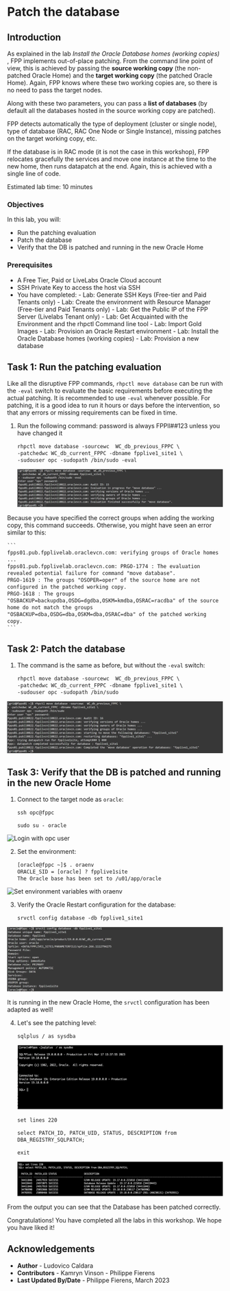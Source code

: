 # Patch the database

## Introduction

As explained in the lab *Install the Oracle Database homes (working copies)* , FPP implements out-of-place patching.
From the command line point of view, this is achieved by passing the **source working copy** (the non-patched Oracle Home) and the **target working copy** (the patched Oracle Home). Again, FPP knows where these two working copies are, so there is no need to pass the target nodes.

Along with these two parameters, you can pass a **list of databases** (by default all the databases hosted in the source working copy are patched).

FPP detects automatically the type of deployment (cluster or single node), type of database (RAC, RAC One Node or Single Instance), missing patches on the target working copy, etc.

If the database is in RAC mode (it is not the case in this workshop), FPP relocates gracefully the services and move one instance at the time to the new home, then runs datapatch at the end.
Again, this is achieved with a single line of code.

Estimated lab time: 10 minutes

### Objectives
In this lab, you will:
- Run the patching evaluation
- Patch the database
- Verify that the DB is patched and running in the new Oracle Home

### Prerequisites
- A Free Tier, Paid or LiveLabs Oracle Cloud account
- SSH Private Key to access the host via SSH
- You have completed:
      - Lab: Generate SSH Keys (Free-tier and Paid Tenants only)
      - Lab: Create the environment with Resource Manager (Free-tier and Paid Tenants only)
      - Lab: Get the Public IP of the FPP Server (Livelabs Tenant only)
      - Lab: Get Acquainted with the Environment and the rhpctl Command line tool
      - Lab: Import Gold Images
      - Lab: Provision an Oracle Restart environment
      - Lab: Install the Oracle Database homes (working copies)
      - Lab: Provision a new database

## Task 1: Run the patching evaluation
Like all the disruptive FPP commands, `rhpctl move database` can be run with the `-eval` switch to evaluate the basic requirements before executing the actual patching.
It is recommended to use `-eval` whenever possible. For patching, it is a good idea to run it hours or days before the intervention, so that any errors or missing requirements can be fixed in time.

1. Run the following command: password is always FPPll##123 unless you have changed it

    ```
    rhpctl move database -sourcewc  WC_db_previous_FPPC \
    -patchedwc WC_db_current_FPPC -dbname fpplive1_site1 \
    -sudouser opc -sudopath /bin/sudo -eval
    ```
    ![Shows the output of the rhpctl move -eval command above](./images/move.png)

  Because you have specified the correct groups when adding the working copy, this command succeeds.
  Otherwise, you might have seen an error similar to this:

    ```
    fpps01.pub.fpplivelab.oraclevcn.com: verifying groups of Oracle homes ...
    fpps01.pub.fpplivelab.oraclevcn.com: PRGO-1774 : The evaluation revealed potential failure for command "move database".
    PRGO-1619 : The groups "OSOPER=oper" of the source home are not configured in the patched working copy.
    PRGO-1618 : The groups "OSBACKUP=backupdba,OSDG=dgdba,OSKM=kmdba,OSRAC=racdba" of the source home do not match the groups "OSBACKUP=dba,OSDG=dba,OSKM=dba,OSRAC=dba" of the patched working copy.
    ```

## Task 2: Patch the database
1. The command is the same as before, but without the `-eval` switch:

    ```
    rhpctl move database -sourcewc  WC_db_previous_FPPC \
    -patchedwc WC_db_current_FPPC -dbname fpplive1_site1 \
    -sudouser opc -sudopath /bin/sudo
    ```
  ![Shows the output of the rhpctl move command above](./images/move2.png)


## Task 3: Verify that the DB is patched and running in the new Oracle Home
1. Connect to the target node as `oracle`:

    ```
    ssh opc@fppc
    ```

    ```
    sudo su - oracle
    ```
  ![Login with opc user](./images/opc.png)


2. Set the environment:

    ```
    [oracle@fppc ~]$ . oraenv
    ORACLE_SID = [oracle] ? fpplive1site
    The Oracle base has been set to /u01/app/oracle
    ```
  ![Set environment variables with oraenv](./images/oraenv.png)

3. Verify the Oracle Restart configuration for the database:

    ```
    srvctl config database -db fpplive1_site1
    ```
  ![Shows the output of the srvctl config command above](./images/srvctl.png)

  It is running in the new Oracle Home, the `srvctl` configuration has been adapted as well!

4. Let's see the patching level:

    ```
    sqlplus / as sysdba
    ```
    ![Logon with sqlplus](./images/sql.png)

    ```
    set lines 220
    ```
    ```
    select PATCH_ID, PATCH_UID, STATUS, DESCRIPTION from DBA_REGISTRY_SQLPATCH;
    ```
    ```
    exit
    ```
    ![Shows the patch level of the database](./images/exit.png)

From the output you can see that the Database has been patched correctly.

Congratulations! You have completed all the labs in this workshop. We hope you have liked it!

## Acknowledgements

- **Author** - Ludovico Caldara
- **Contributors** - Kamryn Vinson - Philippe Fierens
- **Last Updated By/Date** -  Philippe Fierens, March 2023
